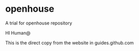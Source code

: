 # openhouse
A trial for openhouse repository


HI Human@

This is the direct copy from the website in guides.github.com
